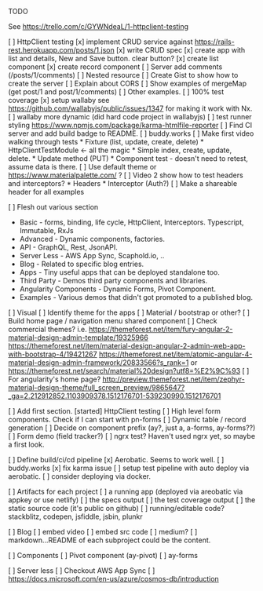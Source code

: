 TODO

See https://trello.com/c/GYWNdeaL/1-httpclient-testing

[ ] HttpClient testing
  [x] implement CRUD service against
      https://rails-rest.herokuapp.com/posts/1.json
  [x] write CRUD spec
  [x] create app with list and details, New and Save button.
      clear button?
          [x] create list component
          [x] create record component
  [ ] Server add comments (/posts/1/comments)
    [ ] Nested resource
    [ ] Create Gist to show how to create the server
    [ ] Explain about CORS
  [ ] Show examples of mergeMap (get post/1 and post/1/comments)
  [ ] Other examples.  [ ] 100% test coverage
      [x] setup wallaby
          see https://github.com/wallabyjs/public/issues/1347 for making it work with Nx.
      [ ] wallaby more dynamic (did hard code project in wallabyjs)
      [ ] test runner styling https://www.npmjs.com/package/karma-htmlfile-reporter
  [ ] Find CI server and add build badge to README.
      [ ] buddy.works
  [ ] Make first video walking through tests
      * Fixture (list, update, create, delete)
      * HttpClientTestModule <- all the magic
      * Simple index, create, update, delete.
      * Update method (PUT)
      * Component test - doesn't need to retest, assume data is there.
  [ ] Use default theme or https://www.materialpalette.com/ ?
  [ ] Video 2 show how to test headers and interceptors?
      * Headers
      * Interceptor (Auth?)
  [ ] Make a shareable header for all examples




[ ] Flesh out various section
  * Basic - forms, binding, life cycle, HttpClient, Interceptors. Typescript, Immutable, RxJs
  * Advanced - Dynamic components, factories.
  * API - GraphQL, Rest, JsonAPI.
  * Server Less - AWS App Sync, Scaphold.io, ..
  * Blog - Related to specific blog entries.
  * Apps - Tiny useful apps that can be deployed standalone too.
  * Third Party - Demos third party components and libraries.
  * Angularity Components - Dynamic Forms, Pivot Component.
  * Examples - Various demos that didn't got promoted to a published blog.

[ ] Visual
  [ ] Identify theme for the apps
  [ ] Material / bootstrap or other?
  [ ] Build home page / navigation menu shared component
  [ ] Check commercial themes? i.e. https://themeforest.net/item/fury-angular-2-material-design-admin-template/19325966
  https://themeforest.net/item/material-design-angular-2-admin-web-app-with-bootstrap-4/19421267
  https://themeforest.net/item/atomic-angular-4-material-design-admin-framework/20833566?s_rank=1
  or https://themeforest.net/search/material%20design?utf8=%E2%9C%93
  [ ] For angularity's home page? http://preview.themeforest.net/item/zephyr-material-design-theme/full_screen_preview/9865647?_ga=2.212912852.1103909378.1512176701-539230990.1512176701

[ ] Add first section.
  [started] HttpClient testing
  [ ] High level form components. Check if I can start with pn-forms
  [ ] Dynamic table / record generation
  [ ] Decide on component prefix (ay?, just a, a-forms, ay-forms??)
  [ ] Form demo (field tracker?)
  [ ] ngrx test? Haven't used ngrx yet, so maybe a first look.


[ ] Define build/ci/cd pipeline
  [x] Aerobatic. Seems to work well.
  [ ] buddy.works
    [x] fix karma issue
    [ ] setup test pipeline with auto deploy via aerobatic.
    [ ] consider deploying via docker.

[ ] Artifacts for each project
  [ ] a running app (deployed via areobatic via appkey or use netlify)
  [ ] the specs output
  [ ] the test coverage output
  [ ] the static source code (it's public on github)
  [ ] running/editable code? stackblitz, codepen, jsfiddle, jsbin, plunkr

[ ] Blog
  [ ] embed video
  [ ] embed src code
  [ ] medium?
  [ ] markdown...README of each subproject could be the content.

[ ] Components
  [ ] Pivot component (ay-pivot)
  [ ] ay-forms

[ ] Server less
  [ ] Checkout AWS App Sync
  [ ] https://docs.microsoft.com/en-us/azure/cosmos-db/introduction